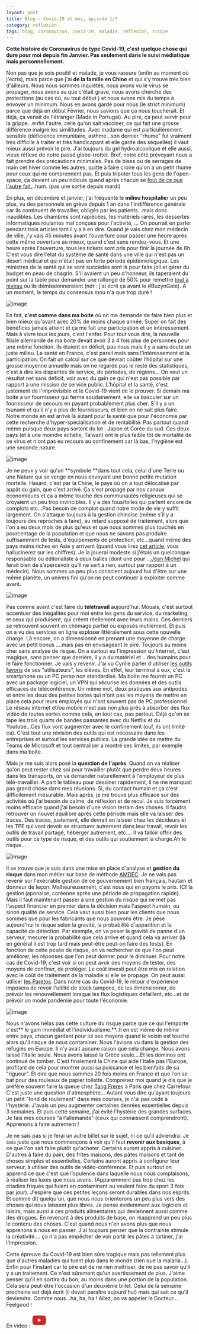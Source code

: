 ```yaml
---
layout: post
title: Blog - Covid-19 et moi, épisode 1/?
category: reflexion
tags: blog, coronavirus, covid-19, maladie, reflexion, risque
---
```


**Cette histoire de Coronavirus de type Covid-19, c'est quelque chose qui dure pour moi depuis fin Janvier. Pas seulement dans le suivi médiatique mais personnellement.**

Non pas que je sois positif et malade, je vous rassure (enfin au moment où j'écris), mais parce que j'ai **de la famille en Chine** et qui s'y trouve très bien d'ailleurs. Nous nous sommes inquiétés, nous avons vu le virus se propager, nous avons su que c'était grave, nous avons cherché des protections (au cas où, au tout début ) et nous avons mis du temps à envoyer un minimum. Nous en avons gardé pour nous (le strict minimum) parce que déjà en début Février, nous savions que ça nous toucherait. Et déjà, ça venait de l'étranger (Made in Portugal). Au pire, ça peut servir pour la grippe...enfin l'autre, celle qu'on sait vacciner, ce qui fait une grosse différence malgré les similitudes. Avec madame qui est particulièrement sensible (déficience immunitaire, asthme...son dernier "rhume" fut vraiment très difficile à traiter et très handicapant et elle garde des séquelles) il vaut mieux aussi prévoir le pire. J'ai toujours du gel hydroalcoolique et elle aussi, vieux réflexe de notre passé globe-trotter. Bref, notre côté prévoyant nous a fait prendre des précautions minimales. Pas de bises ou de serrages de main cet hiver comme les autres, quitte à faire croire qu'on a un petit rhume pour ceux qui ne comprennent pas. Et puis tripoter tous les gens de l'open-space, ça devient un peu ridicule quand après chacun se <a href="https://cheziceman.wordpress.com/2018/05/19/blog-la-vie-en-flex-office/">fout de ce que l'autre fait.</a>..hum. (pas une sortie depuis mardi)

En plus, en décembre et janvier, j'ai fréquenté le **milieu hospitalie**r un peu plus, vu des personnels en grève depuis 1 an dans l'indifférence générale car ils continuent de travailler, obligés par les patients...mais donc inaudibles. Les chambres sont rapiécées, les matériels rares, les dessertes informatiques roulantes mal conçues pour l'activité, ... On pourrait en parler pendant trois articles tant il y a à en dire. Quand je vais chez mon médecin de ville, j'y vais 45 minutes avant l'ouverture pour passer une heure après cette même ouverture au mieux, quand c'est sans rendez-vous. Et une heure après l'ouverture, tous les tickets sont pris pour finir la journée de 8h. C'est vous dire l'état du système de santé dans une ville qui n'est pas un désert médical et qui n'était pas en forte période épidémiologique. Les ministres de la santé qui se sont succèdés sont là pour faire joli et gérer du budget en peau de chagrin. S'il avaient un peu d'honneur, ils taperaient du point sur la table pour demander une rallonge de 50% pour remettre <a href="https://data.oecd.org/fr/healtheqt/lits-d-hopitaux.htm">tout à niveau</a> ou ils démissionneraient (ndr : j'ai écrit ça avant le #BuzynGate). A un moment, le temps du consensus mou n'a que trop duré !

![image](https://filedn.eu/llqi9IBxlYouGRXYG2xlROb/img/2020/covid1a.jpg)

En fait, **c'est comme dans ma boite** où on me demande de faire bien plus et bien mieux qu'avant avec 20% de moins chaque année. Super on fait des bénéfices jamais atteint et ça me fait une participation et un intéressement. Mais à vivre tous les jours, c'est l'enfer. Pour tout vous dire, la nouvelle filiale allemande de ma boite devait avoir 3 à 4 fois plus de personnes pour une même fonction. Ils étaient en déficit, pas nous mais il y a sans doute un juste milieu. La santé en France, c'est pareil mais sans l'intéressement et la participation. On fait un calcul sur ce que devrait coûter l’hôpital sur une grosse moyenne annuelle mais on ne regarde pas le reste des statistiques, c'est à dire les disparités de service, de périodes, de régions... On veut un résultat net sans déficit, voir avec du gain ce qui n'est pas possible par rapport à une mission de service public. L’hôpital et la santé, c'est justement de l'imprévisible et le Covid-19 vient de le prouver. Si demain ma boite a un fournisseur qui ferme soudainement, elle va basculer sur un fournisseur de secours en payant probablement plus cher. S'il y a un tsunami et qu'il n'y a plus de fournisseurs, et bien on ne sait plus faire. Notre monde en est arrivé là autant pour la santé que pour l'économie par cette recherche d'hyper-spécialisation et de rentabilité. Pas partout quand même puisque deux pays sortent du lot : Japon et Corée du sud. Ces deux pays (et à une moindre échelle, Taïwan) ont le plus faible tôt de mortalité de ce virus et n'ont pas eu recours au confinement car là bas, l'hygiène est une seconde nature.

![image](https://filedn.eu/llqi9IBxlYouGRXYG2xlROb/img/2020/covid1b.jpg)

Je ne peux y voir qu'un **symbole **dans tout cela, celui d'une Terre ou une Nature qui se venge en nous envoyant une bonne petite mutation mortelle. Hasard, c'est par la Chine, le pays où on a tout délocalisé par appât du gain, que c'est arrivé. Ça s'est propagé par nos canaux économiques et ça a même touché des communautés religieuses qui se croyaient un peu trop invincibles. Il y a des fous/folles qui parlent encore de complots etc...Pas besoin de complot quand notre mode de vie y suffit largement. On s'attaque toujours à la gestion chinoise (même s'il y a toujours des reproches à faire), au retard supposé de traitement, alors que l'on a eu deux mois de plus qu'eux et que nous sommes plus touchés en pourcentage de la population et que nous ne savons pas produire suffisamment de tests, d'équipements de protection, etc...quand même des pays moins riches en Asie y arrivent (quand vous lirez <a href="https://fr.vietnamplus.vn/le-vietnam-recoit-de-letranger-des-commandes-de-kits-de-depistage-du-coronavirus/134826.vnp">cet article</a>, vous hallucinerez sur les chiffres). Je la jouerai modeste si j'étais un quelconque responsable ou éditorialiste à deux balles (dont une pour ..<a href="https://twitter.com/i/status/1239151107793915905">.Jean Michel</a> qui ferait bien de s’apercevoir qu'il ne sert à rien, surtout par rapport à un médecin). Nous sommes un peu plus conscient aujourd'hui d'être sur une même planète, un univers fini qu'on ne peut continuer à exploiter comme avant. 

![image](https://upload.wikimedia.org/wikipedia/commons/thumb/5/5c/Leonardo_da_Vinci%2C_Salvator_Mundi%2C_c.1500%2C_oil_on_walnut%2C_45.4_×_65.6_cm.jpg/489px-Leonardo_da_Vinci%2C_Salvator_Mundi%2C_c.1500%2C_oil_on_walnut%2C_45.4_×_65.6_cm.jpg)

Pas comme avant c'est faire du **télétravail** aujourd'hui. Mouais, c'est surtout accentuer des inégalités pour moi entre les gens du service, du marketing, et ceux qui produisent, qui créent réellement avec leurs mains. Ces derniers se retrouvent souvent en chômage partiel ou exposés inutilement. Et puis on a vu des services en ligne exploser littéralement sous cette nouvelle charge. Là encore, on a dimensionné en prenant une moyenne de charge avec un petit bonus ....mais pas en envisageant le pire. Toujours au moins cher sans analyse de risque. On a surtout eu l'impression qu'Internet, c'est magique, sans penser que derrière, il y a du matériel et ...des humains pour le faire fonctionner. Je vais y revenir. J'ai vu Cyrille parler d'utiliser <a href="https://cyrille-borne.com/drole-depoque/">les outils favoris</a> de ses "utilisateurs", les élèves. En effet, leur terminal à eux, c'est le smartphone ou un PC perso non standardisé. Ma boite me fournit un PC avec un package logiciel, un VPN qui sécurise les données et des outils efficaces de téléconférence. Un même mot, deux pratiques aux antipodes et entre les deux des petites boites qui n'ont pas les moyens de mettre en place cela pour leurs employés qui n'ont souvent pas de PC professionnel. Le réseau internet et/ou mobile n'est pas non plus près à absorber des flux vidéo de toutes sortes comme cela, en tout cas, pas partout. Déjà qu'on se tape les trois quarts de bandes passantes avec du Netflix et du Youtube...Ces flux vont augmenter avec le confinement (ouf, ils ont limité ca). C'est tout une révision des outils qui est nécessaire dans les entreprises et surtout les services publics. La grande idée de mettre du Teams de Microsoft et tout centraliser a montré ses limites, par exemple dans ma boite. 

Mais je me suis alors posé la **question de l'après**. Quand on va réaliser qu'on peut rester chez soi pour travailler plutôt que perdre deux heures dans les transports, on va demander naturellement à l'employeur de plus télé-travailler. A part le tableau pour dessiner rapidement, il ne me manquait pas grand chose dans mes réunions. Si, du contact humain et ça c'est difficilement mesurable. Mais après, je me trouve plus efficace sur des activités où j'ai besoin de calme, de réflexion et de recul. Je suis forcément moins efficace quand j'ai besoin d'une vision terrain des choses. Il faudra retrouver un nouvel équilibre après cette période mais elle va laisser des traces. Des traces, justement, elle devrait en laisser chez les décideurs et les TPE qui vont devoir se structurer autrement dans leur travail, revoir les outils de travail partagé, héberger autrement, etc.... Il va falloir offrir des outils pour ce type de risque, et des outils qui soutiennent la charge.Ah le risque...

![image](https://filedn.eu/llqi9IBxlYouGRXYG2xlROb/img/2020/covid1b.jpg)

Il se trouve que je suis dans une mise en place d'analyse et **gestion du risque** dans mon métier sur base de méthode <a href="https://fr.wikipedia.org/wiki/Analyse_des_modes_de_défaillance,_de_leurs_effets_et_de_leur_criticité">AMDEC</a>. Je ne vais pas revenir sur l'exécrable gestion de ce gouvernement bien français, hautain et donneur de leçon. Malheureusement, c'est nous qui en payons le prix. (Cf la gestion japonaise, coréenne après une période de propagation rapide). Mais il faut maintenant passer à une gestion du risque qui ne met pas l'aspect financier en premier dans la décision mais l'aspect humain, ou sinon qualité de service. Cela vaut aussi bien pour les clients que nous sommes que pour les fabricants que nous pouvons être. Je pèse aujourd'hui le risque selon la gravité, la probabilité d'apparition et la capacité de détection. Par exemple, on va peser la gravité de panne d'un serveur, mesurer la probabilité que cela arrive et quand cela va arriver (là en général il est trop tard mais peut-être peut-on faire des tests). En fonction de cette pesée de risque, on va rechercher ce que l'on peut améliorer, les réponses que l'on peut donner pour le diminuer. Pour notre cas de Covid-19, c'est voir si on peut avoir des moyens de tester, des moyens de confiner, de protéger. Le coût investi peut être mis en relation avec le coût de traitement de la maladie si elle se propage. On peut aussi utiliser <a href="https://fr.wikipedia.org/wiki/Diagramme_de_Pareto">les Paretos</a>. Dans notre cas du Covid-19, le retour d'expérience imposera de revoir l'utilité de stock tampons, de les dimensionner, de prévoir les renouvellement lorsque les flux logistiques défaillent, etc...et de prévoir un mode pandémie pour toute l'économie.

![image](https://filedn.eu/llqi9IBxlYouGRXYG2xlROb/img/2020/covid1d.jpg)

Nous n'avons hélas pas cette culture du risque parce que ce qui l'emporte c'est** le gain immédiat et l'individualisme.**..Il en est même de même entre pays, chacun gardant pour lui ses moyens quand le voisin est touché alors qu'il risque de nous contaminer. Nous l'avions vu dans la gestion des réfugiés en Europe. Il n'y avait aucune raison que cela change. Nous avons laissé l'Italie seule. Nous avons laissé la Grèce seule....Et les dominos ont continué de tomber. C'est finalement la Chine qui aide l'Italie pas l'Europe, profitant de cela pour montrer aussi sa puissance et les bienfaits de sa "rigueur". Et dire que nous sommes 20 fois moins en France et que l'on se bat pour des rouleaux de papier toilette. Comprenez moi quand je dis que je préfère souvent faire la queue chez <a href="https://fr.m.wikipedia.org/wiki/Tang_Fr%C3%A8res">Tang Frère</a>s à Paris que chez Carrefour. C'est juste une question d'atmosphère... Autant vous dire qu'ayant toujours un petit "fond de roulement" dans mes courses, je n'ai pas cédé à l'hystérie. J'avais un peu augmenter certaines denrées essentielles depuis 3 semaines. Et puis cette semaine, j'ai évité l'hystérie des grandes surfaces. Je fais mes courses "à l'allemande" (ceux qui connaissent comprendront). Apprenons à faire autrement !

Je ne sais pas si je ferai un autre billet sur le sujet, ni ce qu'il adviendra. Je sais juste que nous commençons à voir qu'il faut **revenir aux basiques**, à ce que l'on sait faire plutôt qu'acheter. Certains auront appris à cuisiner. D'autres à faire du pain, des frites maisons, des pâtes maisons et tant de choses simples et essentielles. Certains auront appris à configurer leur serveur, à utiliser des outils de vidéo-conférence. Et puis surtout on apprend ce que c'est que l’opulence dans laquelle nous nous complaisons, à réaliser les luxes que nous avons. (Apparemment pas trop chez les citadins friqués qui fuient en contaminant ou veulent faire du sport 3 fois par jour). J'espère que ces petites leçons seront durables dans nos esprits. Et comme dit quelqu'un, que nous nous orienterons un peu plus vers des choses qui nous laissent plus libres. Je pense évidemment aux logiciels et loisirs, mais aussi à ces produits alimentaires qui deviennent aussi comme des drogues. En revenant à des produits de base, on réapprend un peu plus le contenu des choses. C'est quand nous n'en avons plus que nous apprenons à nous en passer. J'ai toujours penser que la contrainte stimule la créativité.... ça n'a pas empêcher de voir partir les pâtes à tartiner, j'ai l'impression. 

Cette épreuve du Covid-19 est bien sûre tragique mais pas tellement plus que d'autres maladies qui tuent plus dans le monde (rien que la malaria...). Enfin pour l'instant car le pire est de ne rien maîtriser, de ne pas savoir qu'il y a un traitement. Ce n'est sûrement qu'un avertissement de plus. J'aime penser qu'il en sortira du bon, au moins dans une portion de la population. Cela sera peut-être l'occasion d'un deuxième billet. Celui de la semaine prochaine est déjà écrit (il devait paraître aujourd'hui) mais qui sait ce qu'il deviendra. Comme nous...ha, ha, ha ! Allez, on va appeler le Docteur... Feelgood !

En video : [![video](/images/youtube.png)](https://www.youtube.com/watch?v=trGX3ET3jTQ)
